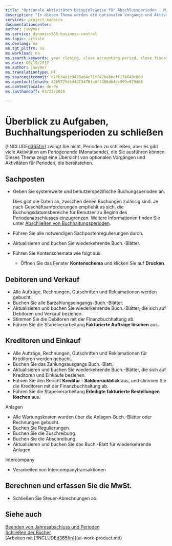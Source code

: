 ```yaml
---
title: "Optionale Aktivitäten beispielsweise für Abschlussperioden | Microsoft Docs"
description: "In diesem Thema werden die optionalen Vorgänge und Aktivitäten Abschlussbuchhaltungsperioden in  Business Central dargelegt."
services: project-madeira
documentationcenter: 
author: jswymer
ms.service: dynamics365-business-central
ms.topic: article
ms.devlang: na
ms.tgt_pltfrm: na
ms.workload: na
ms.search.keywords: year closing, close accounting period, close fiscal year, aging, creditor payments, vendor payments
ms.date: 06/19/2017
ms.author: jswymer
ms.translationtype: HT
ms.sourcegitcommit: d7fb34e1c9428a64c71ff47be8bcff174649c00d
ms.openlocfilehash: 42b5729d5d4013476fa0ff460db4dc999e629d66
ms.contentlocale: de-de
ms.lasthandoff: 03/22/2018

---
```

# <a name="overview-of-tasks-to-close-accounting-periods"></a>Überblick zu Aufgaben, Buchhaltungsperioden zu schließen
[!INCLUDE[d365fin](includes/d365fin_md.md)] zwingt Sie nicht, Perioden zu schließen, aber es gibt viele Aktivitäten am Periodenende (Monatsende), die Sie ausführen können. Dieses Thema zeigt eine Übersicht von optionalen Vorgängen und Aktivitäten für Perioden, die bereitstehen.  

## <a name="general-ledger"></a>Sachposten
* Geben Sie systemweite und benutzerspezifische Buchungsperioden an.  

    Dies gibt die Daten an, zwischen denen Buchungen zulässig sind. Je nach Geschäftsanforderungen empfiehlt es sich, die Buchungsdatumsbereiche für Benutzer zu Beginn des Periodenabschlusses einzugrenzen. Weitere Informationen finden Sie unter [Abschließen von Buchhaltungsperioden](finance-how-specify-posting-periods.md).  
* Führen Sie alle notwendigen Sachpostenregulierungen durch.  
* Aktualisieren und buchen Sie wiederkehrende Buch.-Blätter.  
  <!--* Process Consolidations-->
* Führen Sie Kontenschemata wie folgt aus:  
  * Öffnen Sie das Fenster **Kontenschema** und klicken Sie auf **Drucken**.  

## <a name="sales-and-receivables"></a>Debitoren und Verkauf
* Alle Aufträge, Rechnungen, Gutschriften und Reklamationen werden gebucht.  
* Buchen Sie alle Barzahlungseingangs-Buch.-Blätter.  
* Aktualisieren und buchen Sie wiederkehrende Buch.-Blätter, die sich auf Debitoren und Verkauf beziehen.  
* Stimmen Sie die Debitoren mit der Finanzbuchhaltung ab.  
* Führen Sie die Stapelverarbeitung **Fakturierte Aufträge löschen** aus.  

## <a name="purchases-and-payables"></a>Kreditoren und Einkauf
* Alle Aufträge, Rechnungen, Gutschriften und Reklamationen für Kreditoren werden gebucht.  
* Buchen Sie das Zahlungsausgangs Buch.-Blatt.  
* Aktualisieren und buchen Sie wiederkehrende Buch.-Blätter, die sich auf Kreditoren und Einkäufe beziehen.  
* Führen Sie den Bericht **Kreditor - Saldenrückblick** aus, und stimmen Sie die Kreditoren mit der Finanzbuchhaltung ab.  
* Führen Sie die Stapelverarbeitung **Erledigte fakturierte Bestellungen löschen** aus.  

Anlagen
* Alle Wartungskosten wurden über die Anlagen-Buch.-Blätter oder Rechnungen gebucht.
* Buchen Sie Regulierungen.
* Buchen Sie die Zuschreibung.
* Buchen Sie die Abschreibung.
* Aktualisieren und buchen Sie das Buch.-Blatt für wiederkehrende Anlagen

Intercompany
* Verarbeiten von Intercompanytransaktionen

## <a name="calculate-and-process-sales-tax"></a>Berechnen und erfassen Sie die MwSt.
* Schließen Sie Steuer-Abrechnungen ab.  

## <a name="see-also"></a>Siehe auch
[Beenden von Jahresabschluss und Perioden](year-close-years-periods.md)  
[Schließen der Bücher](year-close-books.md)  
[Arbeiten mit [!INCLUDE[d365fin](includes/d365fin_md.md)]](ui-work-product.md)

